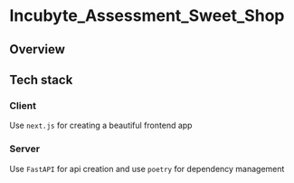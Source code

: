 # Incubyte_Assessment_Sweet_Shop

## Overview

## Tech stack

### Client

Use `next.js` for creating a beautiful frontend app

### Server

Use `FastAPI` for api creation and use `poetry` for dependency management
